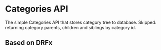 # Categories API

The simple Categories API that stores category tree to database.
Skipped: returning category parents, children and siblings by category id.

## Based on DRFx
